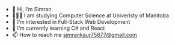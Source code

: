 - 👋 Hi, I’m Simran
- 👩🏻‍🏫 I am studying Computer Science at Univeristy of Manitoba
- 👀 I’m interested in Full-Stack Web Development
- 🌱 I’m currently learning C# and React
- 📫 How to reach me simrankaur75877@gmail.com

<!---
simranCodess/simranCodess is a ✨ special ✨ repository because its `README.md` (this file) appears on your GitHub profile.
You can click the Preview link to take a look at your changes.
--->
